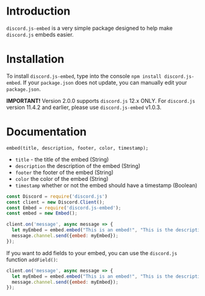 # Introduction
`discord.js-embed` is a very simple package designed to help make `discord.js` embeds easier.
# Installation
To install `discord.js-embed`, type into the console `npm install discord.js-embed`. If your `package.json` does not update, you can manually edit your `package.json`.

**IMPORTANT!** Version 2.0.0 supports `discord.js` 12.x ONLY. For `discord.js` version 11.4.2 and earlier, please use `discord.js-embed` v1.0.3.
# Documentation
`embed(title, description, footer, color, timestamp);`

* `title` - the title of the embed (String)
* `description` the description of the embed (String)
* `footer` the footer of the embed (String)
* `color` the color of the embed (String)
* `timestamp` whether or not the embed should have a timestamp (Boolean)
```JavaScript
const Discord = require('discord.js')
const client = new Discord.Client();
const Embed = require('discord.js-embed');
const embed = new Embed();

client.on('message', async message => {
  let myEmbed = embed.embed("This is an embed!", "This is the description of the embed", "This is the footer of the embed", "#ffffff", true);
  message.channel.send({embed: myEmbed});
});
```

If you want to add fields to your embed, you can use the `discord.js` function `addField()`:
```JavaScript
client.on('message', async message => {
  let myEmbed = embed.embed("This is an embed!", "This is the description of the embed", "This is the footer of the embed", "#ffffff", true).addField("This is the field name", "This is the field text", true);
  message.channel.send({embed: myEmbed});
});
```
